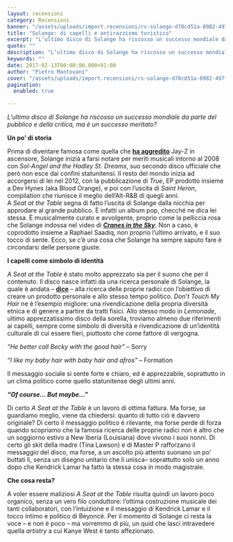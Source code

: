 ```yaml
---
layout: recensioni
category: Recensioni
banner: "/assets/uploads/import.recensioni/rs-solange-d70cd51a-8982-497f-8239-bd461abe4f44-640x336.jpg"
title: "Solange: di capelli e antirazzismo turistico"
excerpt: "L’ultimo disco di Solange ha riscosso un successo mondiale da parte del pubblico e della critica, ma è un successo meritato? Un po’ di storia Prima di diventare famosa come quella che ha aggredito Jay-Z in ascensore, Solange inizia a farsi notare per meriti musicali intorno al 2008 con Sol-Angel and the Hadley St. Dreams, [&hellip"
quote: ""
description: "L’ultimo disco di Solange ha riscosso un successo mondiale da parte del pubblico e della critica, ma è un successo meritato? Un po’ di storia Prima di diventare famosa come quella che ha aggredito Jay-Z in ascensore, Solange inizia a farsi notare per meriti musicali intorno al 2008 con Sol-Angel and the Hadley St. Dreams, [&hellip"
keywords: ""
date: 2017-02-13T00:00:00.000+01:00
author: "Pietro Mantovani"
cover: "/assets/uploads/import.recensioni/rs-solange-d70cd51a-8982-497f-8239-bd461abe4f44-640x336.jpg"
pagination:
  enabled: true

---
```


_L’ultimo disco di Solange ha riscosso un successo mondiale da parte del pubblico e della critica, ma è un successo meritato?_

**Un po’ di storia**

Prima di diventare famosa come quella che **[ha aggredito](https://www.youtube.com/watch?v=huf7zWX-97g)** Jay-Z in ascensore, Solange inizia a farsi notare per meriti musicali intorno al 2008 con _Sol-Angel and the Hadley St. Dreams_, suo secondo disco ufficiale che però non esce dai confini statunitensi. Il resto del mondo inizia ad accorgersi di lei nel 2012, con la pubblicazione di _True_, EP prodotto insieme a Dev Hynes (aka Blood Orange), e poi con l’uscita di _Saint Heron_, compilation che riunisce il meglio dell’Alt-R&B di quegli anni.  
A _Seat at the Table_ segna di fatto l’uscita di Solange dalla nicchia per approdare al grande pubblico. È infatti un album pop, checché ne dica lei stessa. È musicalmente curato e avvolgente, proprio come la pelliccia rosa che Solange indossa nel video di _**[Cranes in the Sky](https://www.youtube.com/watch?v=S0qrinhNnOM)**_. Non a caso, è coprodotto insieme a Raphael Saadiq, non proprio l’ultimo arrivato, e il suo tocco di sente. Ecco, se c’è una cosa che Solange ha sempre saputo fare è circondarsi delle persone giuste.

**I capelli come simbolo di identità**

_A Seat at the Table_ è stato molto apprezzato sia per il suono che per il contenuto. Il disco nasce infatti da una ricerca personale di Solange, la quale è andata – **[dice](http://www.wmagazine.com/story/exclusive-solange-knowles-in-conversation-with-tavi-gevinson-about-a-seat-at-the-table)** – alla ricerca delle proprie radici con l’obiettivo di creare un prodotto personale e allo stesso tempo politico. _Don’t Touch My Hair_ ne è l’esempio migliore: una rivendicazione della propria diversità etnica e di genere a partire da tratti fisici. Allo stesso modo in _Lemonade_, ultimo apprezzatissimo disco della sorella, troviamo almeno due riferimenti ai capelli, sempre come simbolo di diversità e rivendicazione di un’identità culturale di cui essere fieri, piuttosto che come fattore di vergogna.

_“He better call Becky with the good hair”_ – Sorry

_“I like my baby hair with baby hair and afros”_ – Formation

Il messaggio sociale si sente forte e chiaro, ed è apprezzabile, soprattutto in un clima politico come quello statunitense degli ultimi anni.

_**“Of course… But maybe…”**_

Di certo _A Seat at the Table_ è un lavoro di ottima fattura. Ma forse, se guardiamo meglio, viene da chiedersi: quanto di tutto ciò è davvero originale? Di certo il messaggio politico è rilevante, ma forse perde di forza quando scopriamo che la famosa ricerca delle proprie radici non è altro che un soggiorno estivo a New Iberia (Louisiana) dove vivono i suoi nonni. Di certo gli skit della madre (Tina Lawson) e di Master P rafforzano il messaggio del disco, ma forse, a un ascolto più attento suonano un po’ buttati lì, senza un disegno unitario che li unisca– soprattutto solo un anno dopo che Kendrick Lamar ha fatto la stessa cosa in modo magistrale.

**Che cosa resta?**

A voler essere maliziosi _A Seat at the Table_ risulta quindi un lavoro poco organico, senza un vero filo conduttore: l’ottima costruzione musicale dei tanti collaboratori, con l’intuizione e il messaggio di Kendrick Lamar e il tocco intimo e politico di Beyoncé. Per il momento di Solange ci resta la voce – e non è poco – ma vorremmo di più, un quid che lasci intravedere quella _artistry_ a cui Kanye West è tanto affezionato.